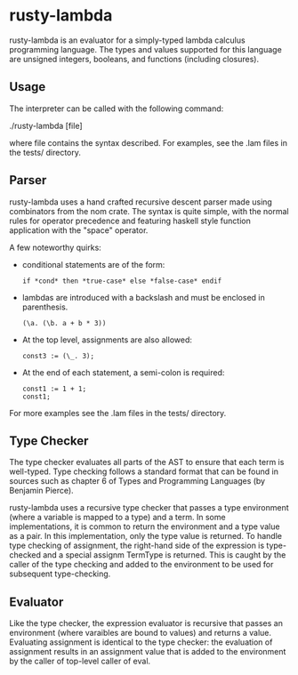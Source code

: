 # rusty-lambda

rusty-lambda is an evaluator for a simply-typed lambda calculus
programming language. The types and values supported for this
language are unsigned integers, booleans, and functions (including
closures).

## Usage

The interpreter can be called with the following command:

./rusty-lambda [file]

where file contains the syntax described. For examples, see the
.lam files in the tests/ directory.

## Parser

rusty-lambda uses a hand crafted recursive descent parser made
using combinators from the nom crate. The syntax is quite simple,
with the normal rules for operator precedence and featuring
haskell style function application with the "space" operator.

A few noteworthy quirks:

   * conditional statements are of the form:
     ```
     if *cond* then *true-case* else *false-case* endif
     ```
   * lambdas are introduced with a backslash and must be enclosed
     in parenthesis.
     ```
     (\a. (\b. a + b * 3))
     ```
   * At the top level, assignments are also allowed:
     ```
     const3 := (\_. 3);
     ```
   * At the end of each statement, a semi-colon is required:
     ```
     const1 := 1 + 1;
     const1;
     ```

For more examples see the .lam files in the tests/ directory.


## Type Checker

The type checker evaluates all parts of the AST to ensure that
each term is well-typed. Type checking follows a standard format
that can be found in sources such as chapter 6 of Types and
Programming Languages (by Benjamin Pierce).

rusty-lambda uses a recursive type checker that passes a type
environment (where a variable is mapped to a type) and a term.
In some implementations, it is common to return the environment
and a type value as a pair. In this implementation, only the type
value is returned. To handle type checking of assignment, the
right-hand side of the expression is type-checked and a special
assignm TermType is returned. This is caught by the caller of the
type checking and added to the environment to be used for
subsequent type-checking.


## Evaluator

Like the type checker, the expression evaluator is recursive that
passes an environment (where varaibles are bound to values) and
returns a value. Evaluating assignment is identical to the type
checker: the evaluation of assignment results in an assignment
value that is added to the environment by the caller of top-level
caller of eval.
